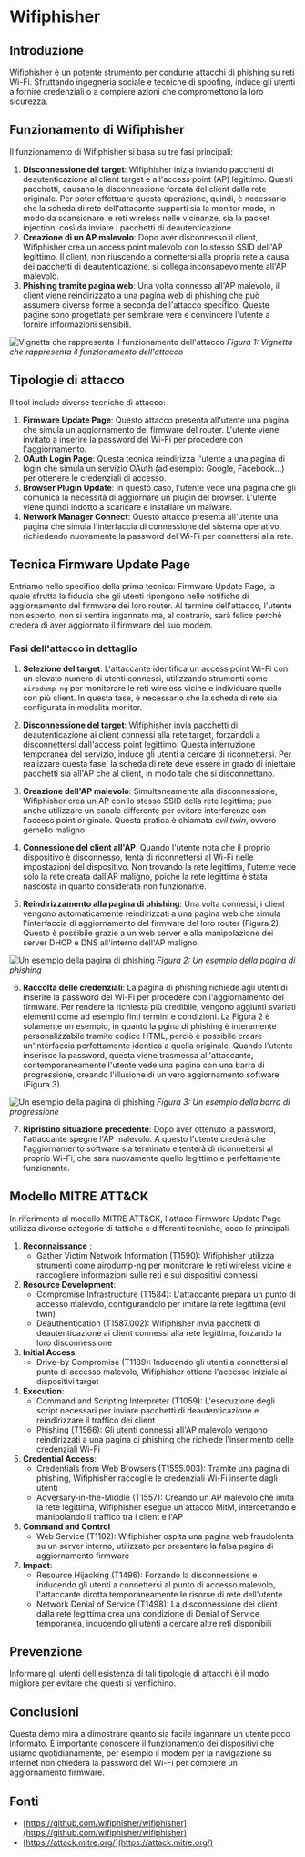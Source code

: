 # Wifiphisher

## Introduzione

Wifiphisher è un potente strumento per condurre attacchi di phishing su reti Wi-Fi. Sfruttando ingegneria sociale e tecniche di spoofing, induce gli utenti a fornire credenziali o a compiere azioni che compromettono la loro sicurezza.

## Funzionamento di Wifiphisher

Il funzionamento di Wifiphisher si basa su tre fasi principali:

1. **Disconnessione del target**: Wifiphisher inizia inviando pacchetti di deautenticazione al client target e all'access point (AP) legittimo. Questi pacchetti, causano la disconnessione forzata del client dalla rete originale.
Per poter effettuare questa operazione, quindi, è necessario che la scheda di rete dell'attacante supporti sia la monitor mode, in modo da scansionare le reti wireless nelle vicinanze, sia la packet injection, così da inviare i pacchetti di deautenticazione.
2. **Creazione di un AP malevolo**: Dopo aver disconnesso il client, Wifiphisher crea un access point malevolo con lo stesso SSID dell'AP legittimo. Il client, non riuscendo a connettersi alla propria rete a causa dei pacchetti di deautenticazione, si collega inconsapevolmente all'AP malevolo.
3. **Phishing tramite pagina web**: Una volta connesso all'AP malevolo, il client viene reindirizzato a una pagina web di phishing che può assumere diverse forme a seconda dell'attacco specifico. Queste pagine sono progettate per sembrare vere e convincere l'utente a fornire informazioni sensibili.

![Vignetta che rappresenta il funzionamento dell'attacco](images/scheme.jpeg)
_Figura 1: Vignetta che rappresenta il funzionamento dell'attacco_


## Tipologie di attacco

Il tool include diverse tecniche di attacco:

1. **Firmware Update Page**: Questo attacco presenta all'utente una pagina che simula un aggiornamento del firmware del router. L'utente viene invitato a inserire la password del Wi-Fi per procedere con l'aggiornamento.
2. **OAuth Login Page**: Questa tecnica reindirizza l'utente a una pagina di login che simula un servizio OAuth (ad esempio: Google, Facebook...) per ottenere le credenziali di accesso.
3. **Browser Plugin Update**: In questo caso, l'utente vede una pagina che gli comunica la necessità di aggiornare un plugin del browser. L'utente viene quindi indotto a scaricare e installare un malware.
4. **Network Manager Connect**: Questo attacco presenta all'utente una pagina che simula l'interfaccia di connessione del sistema operativo, richiedendo nuovamente la password del Wi-Fi per connettersi alla rete.

## Tecnica Firmware Update Page

Entriamo nello specifico della prima tecnica: Firmware Update Page, la quale sfrutta la fiducia che gli utenti ripongono nelle notifiche di aggiornamento del firmware dei loro router. Al termine dell'attacco, l'utente non esperto, non si sentirà ingannato ma, al contrario, sarà felice perchè crederà di aver aggiornato il firmware del suo modem.

### Fasi dell'attacco in dettaglio

1. **Selezione del target**: L'attaccante identifica un access point Wi-Fi con un elevato numero di utenti connessi, utilizzando strumenti come `airodump-ng` per monitorare le reti wireless vicine e individuare quelle con più client. In questa fase, è necessario che la scheda di rete sia configurata in modalità monitor.

2. **Disconnessione del target**: Wifiphisher invia pacchetti di deautenticazione ai client connessi alla rete target, forzandoli a disconnettersi dall'access point legittimo. Questa interruzione temporanea del servizio, induce gli utenti a cercare di riconnettersi. Per realizzare questa fase, la scheda di rete deve essere in grado di iniettare pacchetti sia all'AP che al client, in modo tale che si disconnettano.

3. **Creazione dell'AP malevolo**: Simultaneamente alla disconnessione, Wifiphisher crea un AP con lo stesso SSID della rete legittima; può anche utilizzare un canale differente per evitare interferenze con l'access point originale. Questa pratica è chiamata *evil twin*, ovvero gemello maligno.

4. **Connessione del client all'AP**: Quando l'utente nota che il proprio dispositivo è disconnesso, tenta di riconnettersi al Wi-Fi nelle impostazioni del dispositivo. Non trovando la rete legittima, l'utente vede solo la rete creata dall'AP maligno, poiché la rete legittima è stata nascosta in quanto considerata non funzionante.

5. **Reindirizzamento alla pagina di phishing**: Una volta connessi, i client vengono automaticamente reindirizzati a una pagina web che simula l'interfaccia di aggiornamento del firmware del loro router (Figura 2). Questo è possibile grazie a un web server e alla manipolazione dei server DHCP e DNS all'interno dell'AP maligno.

![Un esempio della pagina di phishing](images/fw_upgrade.png)
_Figura 2: Un esempio della pagina di phishing_

6. **Raccolta delle credenziali**: La pagina di phishing richiede agli utenti di inserire la password del Wi-Fi per procedere con l'aggiornamento del firmware. Per rendere la richiesta più credibile, vengono aggiunti svariati elementi come ad esempio finti termini e condizioni. La Figura 2 è solamente un esempio, in quanto la pgina di phishing è interamente personalizzabile tramite codice HTML, perciò è possibile creare un'interfaccia perfettamente identica a quella originale. Quando l'utente inserisce la password, questa viene trasmessa all'attaccante, contemporaneamente l'utente vede una pagina con una barra di progressione, creando l'illusione di un vero aggiornamento software (Figura 3).

![Un esempio della pagina di phishing](images/fw_upgrade-2.png)
_Figura 3: Un esempio della barra di progressione_

7. **Ripristino situazione precedente**: Dopo aver ottenuto la password, l'attaccante spegne l'AP malevolo. A questo l'utente crederà che l'aggiornamento software sia terminato e tenterà di riconnettersi al proprio Wi-Fi, che sarà nuovamente quello legittimo e perfettamente funzionante.


## Modello MITRE ATT&CK

In riferimento al modello MITRE ATT&CK, l'attaco Firmware Update Page utilizza diverse categorie di tattiche e differenti tecniche, ecco le principali:

1. **Reconnaissance** :
   - Gather Victim Network Information (T1590): Wifiphisher utilizza strumenti come airodump-ng per monitorare le reti wireless vicine e raccogliere informazioni sulle reti e sui dispositivi connessi
2. **Resource Development**:
   - Compromise Infrastructure (T1584): L'attaccante prepara un punto di accesso malevolo, configurandolo per imitare la rete legittima (evil twin)
   - Deauthentication (T1587.002): Wifiphisher invia pacchetti di deautenticazione ai client connessi alla rete legittima, forzando la loro disconnessione
3. **Initial Access**:
   - Drive-by Compromise (T1189): Inducendo gli utenti a connettersi al punto di accesso malevolo, Wifiphisher ottiene l'accesso iniziale ai dispositivi target
4. **Execution**:
   - Command and Scripting Interpreter (T1059): L'esecuzione degli script necessari per inviare pacchetti di deautenticazione e reindirizzare il traffico dei client
   - Phishing (T1566): Gli utenti connessi all'AP malevolo vengono reindirizzati a una pagina di phishing che richiede l'inserimento delle credenziali Wi-Fi
5. **Credential Access**:
   - Credentials from Web Browsers (T1555.003): Tramite una pagina di phishing, Wifiphisher raccoglie le credenziali Wi-Fi inserite dagli utenti
   - Adversary-in-the-Middle (T1557): Creando un AP malevolo che imita la rete legittima, Wifiphisher esegue un attacco MitM, intercettando e manipolando il traffico tra i client e l'AP
6. **Command and Control**
   - Web Service (T1102): Wifiphisher ospita una pagina web fraudolenta su un server interno, utilizzato per presentare la falsa pagina di aggiornamento firmware
7. **Impact**:
   - Resource Hijacking (T1496): Forzando la disconnessione e inducendo gli utenti a connettersi al punto di accesso malevolo, l'attaccante dirotta temporaneamente le risorse di rete dell'utente
   - Network Denial of Service (T1498): La disconnessione dei client dalla rete legittima crea una condizione di Denial of Service temporanea, inducendo gli utenti a cercare altre reti disponibili

## Prevenzione

Informare gli utenti dell'esistenza di tali tipologie di attacchi è il modo migliore per evitare che questi si verifichino.

## Conclusioni

Questa demo mira a dimostrare quanto sia facile ingannare un utente poco informato. È importante conoscere il funzionamento dei dispositivi che usiamo quotidianamente, per esempio il modem per la navigazione su internet non chiederà la password del Wi-Fi per compiere un aggiornamento firmware.

## Fonti
- [https://github.com/wifiphisher/wifiphisher](https://github.com/wifiphisher/wifiphisher)
- [https://attack.mitre.org/](https://attack.mitre.org/)

